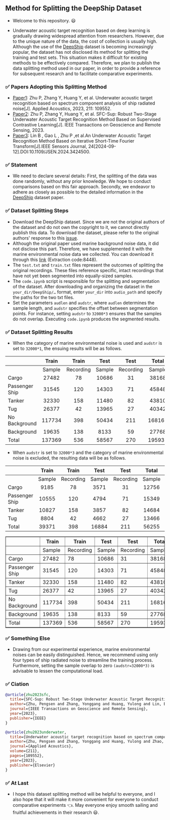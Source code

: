 ## Method for Splitting the DeepShip Dataset
- Welcome to this repository. :smiley:

- Underwater acoustic target recognition based on deep learning is gradually drawing widespread attention from researchers. However, due to the unique nature of the data, the cost of collection is usually high.
Although the use of the [DeepShip](https://www.sciencedirect.com/science/article/pii/S0957417421007016) dataset is becoming increasingly popular, the dataset has not disclosed its method for splitting the training and test sets. This situation makes it difficult for existing methods to be effectively compared. Therefore, we plan to publish the data splitting method used in our paper, in order to provide a reference for subsequent research and to facilitate comparative experiments.

### :white_check_mark: Papers Adopting this Splitting Method
- [Paper1](https://www.sciencedirect.com/science/article/pii/S0003682X2300350X): Zhu P, Zhang Y, Huang Y, et al. Underwater acoustic target recognition based on spectrum component analysis of ship radiated noise[J]. Applied Acoustics, 2023, 211: 109552.
- [Paper2](https://ieeexplore.ieee.org/document/10305190): Zhu P, Zhang Y, Huang Y, et al. SFC-Sup: Robust Two-Stage Underwater Acoustic Target Recognition Method Based on Supervised Contrastive Learning[J]. IEEE Transactions on Geoscience and Remote Sensing, 2023.
- [Paper3](https://ieeexplore.ieee.org/document/10599169): Lin B , Gao L , Zhu P ,et al.An Underwater Acoustic Target Recognition Method Based on Iterative Short-Time Fourier Transform[J].IEEE Sensors Journal, 24[2024-09-12].DOI:10.1109/JSEN.2024.3424500.

###  :white_check_mark: Statement
- We need to declare several details: First, the splitting of the data was done randomly, without any prior knowledge. We hope to conduct comparisons based on this fair approach. Secondly, we endeavor to adhere as closely as possible to the detailed information in the [DeepShip](https://www.sciencedirect.com/science/article/pii/S0957417421007016) dataset paper.

### :white_check_mark: Dataset Splitting Steps
- Download the DeepShip dataset. Since we are not the original authors of the dataset and do not own the copyright to it, we cannot directly publish this data. To download the dataset, please refer to the original authors' response to this [issue](https://github.com/irfankamboh/DeepShip/issues/1#issuecomment-1378942555).
- Although the original paper used marine background noise data, it did not disclose this part. Therefore, we have supplemented it with the marine environmental noise data we collected. You can download it through this [link](https://pan.baidu.com/s/1KlMZC8zxI7fgMPSSJnt30A) (Extraction code:8448).
- The `test.txt` and `train.txt` files represent the outcomes of splitting the original recordings. These files reference specific, intact recordings that have not yet been segmented into equally-sized samples.
- The `code.ipynb` script is responsible for the splitting and segmentation of the dataset. After downloading and organizing the dataset in the `your_dir/DeepShip/…` format, enter `your_dir` into `audio_path` and specify the paths for the two txt files.
- Set the parameters `audlen` and `audstr`, where `audlen` determines the sample length, and `audstr` specifies the offset between segmentation points. For instance, setting `audstr` to `32000*3` ensures that the samples do not overlap. Executing `code.ipynb` produces the segmented results.

###  :white_check_mark: Dataset Splitting Results
- When the category of marine environmental noise is used and `audstr` is set to `32000*1`, the ensuing results will be as follows.

|                      |     Train     |    Train   |     Test     |    Test    |     Total     |    Total    |
|----------------------|:-------------:|:----------:|:------------:|:----------:|:-------------:|:-----------:|
|                      |     Sample    |  Recording |    Sample    |  Recording |     Sample    | Recording   |
| Cargo                |     27482     |     78     |     10686    |     31     |     38168     |     109     |
| Passenger Ship       |     31545     |     120    |     14303    |     71     |     45848     |     191     |
| Tanker               |     32330     |     158    |     11480    |     82     |     43810     |     240     |
| Tug                  |     26377     |     42     |     13965    |     27     |     40342     |     69      |
| No Background        |     117734    |     398    |     50434    |     211    |     168168    |     609     |
| Background           |     19635     |     138    |     8133     |     59     |     27768     |     197     |
| Total                |     137369    |     536    |     58567    |     270    |     195936    |     806     |

- When `audstr` is set to `32000*3` and the category of marine environmental noise is excluded, the resulting data will be as follows.

|                  |     Train    |    Train   |     Test     |    Test    |     Total    |    Total    |
|------------------|:------------:|:----------:|:------------:|:----------:|:------------:|:-----------:|
|                  |    Sample    |  Recording |    Sample    |  Recording |    Sample    | Recording   |
| Cargo            |      9185    |      78    |      3571    |      31    |     12756    |      109    |
| Passenger Ship   |     10555    |     120    |      4794    |      71    |     15349    |      191    |
| Tanker           |     10827    |     158    |      3857    |      82    |     14684    |      240    |
| Tug              |      8804    |      42    |      4662    |      27    |     13466    |      69     |
| Total            |     39371    |     398    |     16884    |     211    |     56255    |      609    |

<div style="text-align: center; font-size: 12px;">
  <table border="1" style="margin: 0 auto;">
    <thead>
      <tr>
        <th></th>
        <th>Train</th>
        <th>Train</th>
        <th>Test</th>
        <th>Test</th>
        <th>Total</th>
        <th>Total</th>
      </tr>
    </thead>
    <tbody>
      <tr>
        <td></td>
        <td>Sample</td>
        <td>Recording</td>
        <td>Sample</td>
        <td>Recording</td>
        <td>Sample</td>
        <td>Recording</td>
      </tr>
      <tr>
        <td>Cargo</td>
        <td>27482</td>
        <td>78</td>
        <td>10686</td>
        <td>31</td>
        <td>38168</td>
        <td>109</td>
      </tr>
      <tr>
        <td>Passenger Ship</td>
        <td>31545</td>
        <td>120</td>
        <td>14303</td>
        <td>71</td>
        <td>45848</td>
        <td>191</td>
      </tr>
      <tr>
        <td>Tanker</td>
        <td>32330</td>
        <td>158</td>
        <td>11480</td>
        <td>82</td>
        <td>43810</td>
        <td>240</td>
      </tr>
      <tr>
        <td>Tug</td>
        <td>26377</td>
        <td>42</td>
        <td>13965</td>
        <td>27</td>
        <td>40342</td>
        <td>69</td>
      </tr>
      <tr>
        <td>No Background</td>
        <td>117734</td>
        <td>398</td>
        <td>50434</td>
        <td>211</td>
        <td>168168</td>
        <td>609</td>
      </tr>
      <tr>
        <td>Background</td>
        <td>19635</td>
        <td>138</td>
        <td>8133</td>
        <td>59</td>
        <td>27768</td>
        <td>197</td>
      </tr>
      <tr>
        <td>Total</td>
        <td>137369</td>
        <td>536</td>
        <td>58567</td>
        <td>270</td>
        <td>195936</td>
        <td>806</td>
      </tr>
    </tbody>
  </table>
</div>


###  :white_check_mark: Something Else
- Drawing from our experimental experience, marine environmental noises can be easily distinguished. Hence, we recommend using only four types of ship radiated noise to streamline the training process. Furthermore, setting the sample overlap to zero `(audstr=32000*3)` is advisable to lessen the computational load.

### :white_check_mark: Ciation
```bibtex
@article{zhu2023sfc,
  title={SFC-Sup: Robust Two-Stage Underwater Acoustic Target Recognition Method Based on Supervised Contrastive Learning},
  author={Zhu, Pengsen and Zhang, Yonggang and Huang, Yulong and Lin, Boqiang and Zhu, Minwen and Zhao, Kunlong and Zhou, Fuheng},
  journal={IEEE Transactions on Geoscience and Remote Sensing},
  year={2023},
  publisher={IEEE}
}
```

```bibtex
@article{zhu2023underwater,
  title={Underwater acoustic target recognition based on spectrum component analysis of ship radiated noise},
  author={Zhu, Pengsen and Zhang, Yonggang and Huang, Yulong and Zhao, Chengxuan and Zhao, Kunlong and Zhou, Fuheng},
  journal={Applied Acoustics},
  volume={211},
  pages={109552},
  year={2023},
  publisher={Elsevier}
}
```

###  :white_check_mark: At Last
- I hope this dataset splitting method will be helpful to everyone, and I also hope that it will make it more convenient for everyone to conduct comparative experiments :point_left:. May everyone enjoy smooth sailing and fruitful achievements in their research :smiley:.
